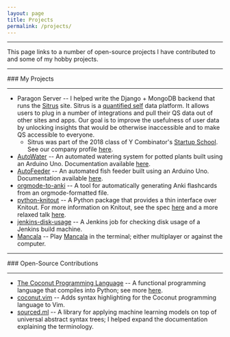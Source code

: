 ```yaml
---
layout: page
title: Projects
permalink: /projects/
---
```


<hr/>

This page links to a number of open-source projects I have contributed to and some of my hobby projects.

<hr/>
### My Projects
<hr/>

* Paragon Server -- I helped write the Django + MongoDB backend that runs the [Sitrus](https://www.sitrus.io) site. Sitrus is a [quantified self](https://en.wikipedia.org/wiki/Quantified_self) data platform. It allows users to plug in a number of integrations and pull their QS data out of other sites and apps. Our goal is to improve the usefulness of user data by unlocking insights that would be otherwise inaccessible and to make QS accessible to everyone.
    * Sitrus was part of the 2018 class of Y Combinator's [Startup School](https://www.startupschool.org/). See our company profile [here](https://www.startupschool.org/companies/W9yQyJQrNgjU5Q).
* [AutoWater](https://github.com/eindiran/AutoWater) -- An automated watering system for potted plants built using an Arduino Uno. Documentation available [here](https://eindiran.github.io/AutoWater/).
* [AutoFeeder](https://github.com/eindiran/AutoFeeder) -- An automated fish feeder built using an Arduino Uno. Documentation available [here](https://eindiran.github.io/AutoFeeder/).
* [orgmode-to-anki](https://github.com/eindiran/orgmode-to-anki) -- A tool for automatically generating Anki flashcards from an orgmode-formatted file.
* [python-knitout](https://github.com/eindiran/python-knitout) -- A Python package that provides a thin interface over Knitout. For more information on Knitout, see the spec [here](https://textiles-lab.github.io/knitout/knitout.html) and a more relaxed talk [here](https://www.youtube.com/watch?v=iEaK68VRAng).
* [jenkins-disk-usage](https://github.com/eindiran/jenkins-disk-usage) -- A Jenkins job for checking disk usage of a Jenkins build machine.
* [Mancala](https://github.com/eindiran/mancala) -- Play [Mancala](https://en.wikipedia.org/wiki/Mancala) in the terminal; either multiplayer or against the computer.


<hr/>
### Open-Source Contributions
<hr/>

* [The Coconut Programming Language](https://github.com/evhub/coconut) -- A functional programming language that compiles into Python; see more [here](http://coconut-lang.org/).
* [coconut.vim](https://github.com/manicmaniac/coconut.vim) -- Adds syntax highlighting for the Coconut programming language to Vim.
* [sourced.ml](https://github.com/src-d/ml) -- A library for applying machine learning models on top of universal abstract syntax trees; I helped expand the documentation explaining the terminology.
